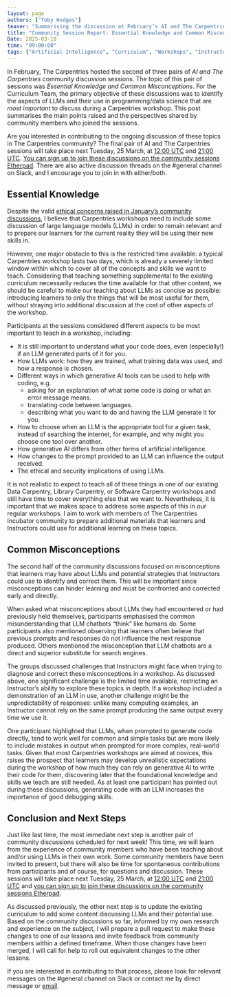 ```yaml
---  
layout: page  
authors: ["Toby Hodges"]  
teaser: "Summarising the discussion at February’s AI and The Carpentries community discussions."  
title: "Community Session Report: Essential Knowledge and Common Misconceptions"  
Date: 2025-03-18  
time: "09:00:00"  
tags: ["Artificial Intelligence", "Curriculum", "Workshops", "Instructors", "Community", "Community Discussions"]  
---
```


In February, The Carpentries hosted the second of three pairs of *AI and The Carpentries* community discussion sessions. The topic of this pair of sessions was *Essential Knowledge and Common Misconceptions*. For the Curriculum Team, the primary objective of these discussions was to identify the aspects of LLMs and their use in programming/data science that are *most important* to discuss during a Carpentries workshop. This post summarises the main points raised and the perspectives shared by community members who joined the sessions.

Are you interested in contributing to the ongoing discussion of these topics in The Carpentries community? The final pair of AI and The Carpentries sessions will take place next Tuesday, 25 March, at [12:00 UTC](https://www.timeanddate.com/worldclock/fixedtime.html?msg=Carpentries+Community+Discussion&iso=20250325T1200) and [21:00 UTC](https://www.timeanddate.com/worldclock/fixedtime.html?msg=Carpentries+Community+Discussion&iso=20250325T2100). [You can sign up to join these discussions on the community sessions Etherpad](https://pad.carpentries.org/community-sessions-2025). There are also active discussion threads on the \#general channel on Slack, and I encourage you to join in with either/both.

## Essential Knowledge

Despite the valid [ethical concerns raised in January’s community discussions](https://www.carpentries.org/blog/2025/02/the-ethics-of-teaching-llms-in-carpentries-workshops/), I believe that Carpentries workshops need to include some discussion of large language models (LLMs) in order to remain relevant and to prepare our learners for the current reality they will be using their new skills in. 

However, one major obstacle to this is the restricted time available: a typical Carpentries workshop lasts two days, which is already a severely limited window within which to cover all of the concepts and skills we want to teach. Considering that teaching something supplemental to the existing curriculum necessarily reduces the time available for that other content, we should be careful to make our teaching about LLMs as concise as possible: introducing learners to only the things that will be most useful for them, without straying into additional discussion at the cost of other aspects of the workshop.

Participants at the sessions considered different aspects to be most important to teach in a workshop, including:

* It is still important to understand what your code does, even (especially\!) if an LLM generated parts of it for you.  
* How LLMs work: how they are trained, what training data was used, and how a response is chosen.  
* Different ways in which generative AI tools can be used to help with coding, e.g.   
  * asking for an explanation of what some code is doing or what an error message means.  
  * translating code between languages.  
  * describing what you want to do and having the LLM generate it for you.  
* How to choose when an LLM is the appropriate tool for a given task, instead of searching the internet, for example, and why might you choose one tool over another.  
* How generative AI differs from other forms of artificial intelligence.  
* How changes to the prompt provided to an LLM can influence the output received.  
* The ethical and security implications of using LLMs.

It is not realistic to expect to teach all of these things in one of our existing Data Carpentry, Library Carpentry, or Software Carpentry workshops and still have time to cover everything else that we want to. Nevertheless, it is important that we makes space to address some aspects of this in our regular workshops. I aim to work with members of The Carpentries Incubator community to prepare additional materials that learners and Instructors could use for additional learning on these topics.

## Common Misconceptions

The second half of the community discussions focused on misconceptions that learners may have about LLMs and potential strategies that Instructors could use to identify and correct them. This will be important since misconceptions can hinder learning and must be confronted and corrected early and directly. 

When asked what misconceptions about LLMs they had encountered or had previously held themselves, participants emphasised the common misunderstanding that LLM chatbots “think” like humans do. Some participants also mentioned observing that learners often believe that previous prompts and responses do not influence the next response produced. Others mentioned the misconception that LLM chatbots are a direct and superior substitute for search engines.

The groups discussed challenges that Instructors might face when trying to diagnose and correct these misconceptions in a workshop. As discussed above, one significant challenge is the limited time available, restricting an Instructor’s ability to explore these topics in depth. If a workshop included a demonstration of an LLM in use, another challenge might be the unpredictability of responses: unlike many computing examples, an Instructor cannot rely on the same prompt producing the same output every time we use it. 

One participant highlighted that LLMs, when prompted to generate code directly, tend to work well for common and simple tasks but are more likely to include mistakes in output when prompted for more complex, real-world tasks. Given that most Carpentries workshops are aimed at novices, this raises the prospect that learners may develop unrealistic expectations during the workshop of how much they can rely on generative AI to write their code for them, discovering later that the foundational knowledge and skills we teach are still needed. As at least one participant has pointed out during these discussions, generating code with an LLM increases the importance of good debugging skills.

## Conclusion and Next Steps

Just like last time, the most immediate next step is another pair of community discussions scheduled for next week\! This time, we will learn from the experience of community members who have been teaching about and/or using LLMs in their own work. Some community members have been invited to present, but there will also be time for spontaneous contributions from participants and of course, for questions and discussion. These sessions will take place next Tuesday, 25 March, at [12:00 UTC](https://www.timeanddate.com/worldclock/fixedtime.html?msg=Carpentries+Community+Discussion&iso=20250325T1200) and [21:00 UTC](https://www.timeanddate.com/worldclock/fixedtime.html?msg=Carpentries+Community+Discussion&iso=20250325T2100) and [you can sign up to join these discussions on the community sessions Etherpad](https://pad.carpentries.org/community-sessions-2025).

As discussed previously, the other next step is to update the existing curriculum to add some content discussing LLMs and their potential use. Based on the community discussions so far, informed by my own research and experience on the subject, I will prepare a pull request to make these changes to one of our lessons and invite feedback from community members within a defined timeframe. When those changes have been merged, I will call for help to roll out equivalent changes to the other lessons.

If you are interested in contributing to that process, please look for relevant messages on the \#general channel on Slack or contact me by direct message or [email](mailto:tobyhodges@carpentries.org).